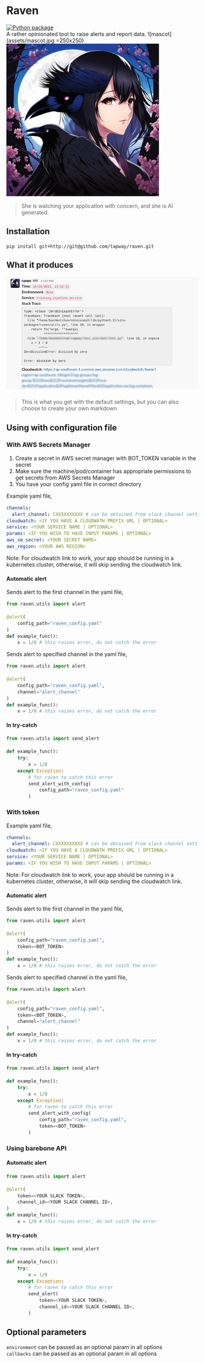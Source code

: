 # Raven

[![Python package](https://github.com/tapway/raven/actions/workflows/python-package.yml/badge.svg)](https://github.com/tapway/raven/actions/workflows/python-package.yml) <br>
A rather opinionated tool to raise alerts and report data.
![mascot](assets/mascot.jpg =250x250)
<img src="assets/mascot.jpg" width="400" height="400">
> She is watching your application with concern, and she is AI generated.

## Installation

```shell
pip install git+http://git@github.com/tapway/raven.git
```

## What it produces
![mascot](assets/screenshot.png)
> This is what you get with the default settings, but you can also choose to create your own markdown

## Using with configuration file

### With AWS Secrets Manager

1. Create a secret in AWS secret manager with BOT_TOKEN variable in the secret
2. Make sure the machine/pod/container has appropriate permissions to get secrets from AWS Secrets Manager
3. You have your config yaml file in correct directory

Example yaml file,

```yaml
channels:
  alert_channel: CXXXXXXXXXX # can be obtained from slack channel settings
cloudwatch: <IF YOU HAVE A CLOUDWATH PREFIX URL | OPTIONAL>
service: <YOUR SERVICE NAME | OPTIONAL>
params: <IF YOU WISH TO HAVE INPUT PARAMS | OPTIONAL>
aws_sm_secret: <YOUR SECRET NAME>
aws_region: <YOUR AWS REGION>
```

Note: For cloudwatch link to work, your app should be running in a kubernetes cluster, otherwise, it will skip sending the cloudwatch link.

#### Automatic alert

Sends alert to the first channel in the yaml file,

```python
from raven.utils import alert

@alert(
    config_path="raven_config.yaml"
)
def example_func():
    x = 1/0 # this raises error, do not catch the error
```

Sends alert to specified channel in the yaml file,

```python
from raven.utils import alert

@alert(
    config_path="raven_config.yaml",
    channel="alert_channel"
)
def example_func():
    x = 1/0 # this raises error, do not catch the error
```

#### In try-catch

```python
from raven.utils import send_alert

def example_func():
    try:
        x = 1/0
    except Exception:
        # for raven to catch this error
        send_alert_with_config(
            config_path="raven_config.yaml"
        )
```

### With token

Example yaml file,

```yaml
channels:
  alert_channel: CXXXXXXXXXX # can be obtained from slack channel settings
cloudwatch: <IF YOU HAVE A CLOUDWATH PREFIX URL | OPTIONAL>
service: <YOUR SERVICE NAME | OPTIONAL>
params: <IF YOU WISH TO HAVE INPUT PARAMS | OPTIONAL>
```

Note: For cloudwatch link to work, your app should be running in a kubernetes cluster, otherwise, it will skip sending the cloudwatch link.

#### Automatic alert

Sends alert to the first channel in the yaml file,

```python
from raven.utils import alert

@alert(
    config_path="raven_config.yaml",
    token=<BOT_TOKEN>
)
def example_func():
    x = 1/0 # this raises error, do not catch the error
```

Sends alert to specified channel in the yaml file,

```python
from raven.utils import alert

@alert(
    config_path="raven_config.yaml",
    token=<BOT_TOKEN>,
    channel="alert_channel"
)
def example_func():
    x = 1/0 # this raises error, do not catch the error
```

#### In try-catch

```python
from raven.utils import send_alert

def example_func():
    try:
        x = 1/0
    except Exception:
        # for raven to catch this error
        send_alert_with_config(
            config_path="raven_config.yaml",
            token=<BOT_TOKEN>
        )
```

### Using barebone API

#### Automatic alert

```python
from raven.utils import alert

@alert(
    token=<YOUR SLACK TOKEN>,
    channel_id=<YOUR SLACK CHANNEL ID>,
)
def example_func():
    x = 1/0 # this raises error, do not catch the error
```

#### In try-catch

```python
from raven.utils import send_alert

def example_func():
    try:
        x = 1/0
    except Exception:
        # for raven to catch this error
        send_alert(
            token=<YOUR SLACK TOKEN>,
            channel_id=<YOUR SLACK CHANNEL ID>,
        )
```

## Optional parameters

`environment` can be passed as an optional param in all options  
`callbacks` can be passed as an optional param in all options
